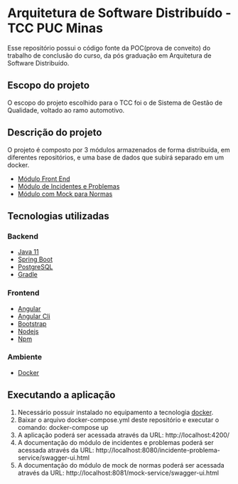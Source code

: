 # Arquitetura de Software Distribuído - TCC PUC Minas
Esse repositório possui o código fonte da POC(prova de conveito) do trabalho de conclusão do curso, da pós graduação em Arquitetura de Software Distribuído.

## Escopo do projeto
O escopo do projeto escolhido para o TCC foi o de Sistema de Gestão de Qualidade, voltado ao ramo automotivo.

## Descrição do projeto
O projeto é composto por 3 módulos armazenados de forma distribuída, em diferentes repositórios, e uma base de dados que subirá separado em um docker.
* [Módulo Front End](https://github.com/luisbarcellos/frontend-module)
* [Módulo de Incidentes e Problemas](https://github.com/luisbarcellos/incidente-problema-service)
* [Módulo com Mock para Normas](https://github.com/luisbarcellos/mock-service)


## Tecnologias utilizadas

### Backend

* [Java 11](https://www.oracle.com/java/technologies/javase-jdk11-downloads.html)
* [Spring Boot](https://spring.io/projects/spring-boot)
* [PostgreSQL](https://www.postgresql.org/download/)
* [Gradle](https://gradle.org/)

### Frontend

* [Angular](https://angular.io/)
* [Angular Cli](https://cli.angular.io/)
* [Bootstrap](https://getbootstrap.com/)
* [Nodejs](https://nodejs.org/en/)
* [Npm](https://www.npmjs.com/)

### Ambiente

* [Docker](https://www.docker.com/)

## Executando a aplicação

1. Necessário possuir instalado no equipamento a tecnologia [docker](https://www.docker.com/).
2. Baixar o arquivo docker-compose.yml deste repositório e executar o comando: docker-compose up
3. A aplicação poderá ser acessada através da URL: http://localhost:4200/
4. A documentação do módulo de incidentes e problemas poderá ser acessada através da URL: http://localhost:8080/incidente-problema-service/swagger-ui.html
5. A documentação do módulo de mock de normas poderá ser acessada através da URL: http://localhost:8081/mock-service/swagger-ui.html